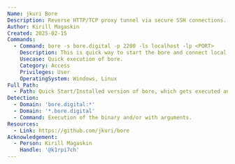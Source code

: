 ```yaml
---
Name: jkuri Bore
Description: Reverse HTTP/TCP proxy tunnel via secure SSH connections.
Author: Kirill Magaskin
Created: 2025-02-15
Commands:
  - Command: bore -s bore.digital -p 2200 -ls localhost -lp <PORT>
    Description: This is quick way to start the bore and connect local PORT to the public internet at bore.digital:<PORT>, where the port number is assigned randomly. Also the links for HTTP/HTTPS access will be generated.
    Usecase: Quick execution of bore.
    Category: Access
    Privileges: User
    OperatingSystem: Windows, Linux
Full_Path:
  - Path: Quick Start/Installed version of bore, which gets executed anywhere on the system.
Detection:
  - Domain: 'bore.digital:*'
  - Domain: '*.bore.digital'
  - Command: Execution of the binary and/or with arguments.
Resources:
  - Link: https://github.com/jkuri/bore
Acknowledgement:
  - Person: Kirill Magaskin
    Handle: '@k1rpi7ch'
---
```

